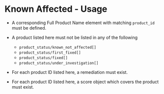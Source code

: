 # Known Affected - Usage

* A corresponding Full Product Name element with matching `product_id` must be defined.

* A product listed here must not be listed in any of the following

  * `product_status/known_not_affected[]`
  * `product_status/first_fixed[]`
  * `product_status/fixed[]`
  * `product_status/under_investigation[]`

* For each product ID listed here, a remediation must exist.

* For each product ID listed here, a score object which covers the product must exist.
